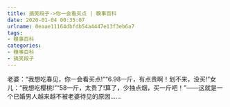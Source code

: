 ```yaml
---
title: 搞笑段子->你一会看买点 | 糗事百科
date: 2020-01-04 00:35:07
urlname: 0eaae11164dbfdb54a4447e13f3eb6a7
tags: 
- 糗事百科
categories:
- 糗事百科
- 搞笑段子
---
```

老婆：“我想吃春见，你一会看买点!”“6.98一斤，有点贵啊！划不来，没买!”女儿：“我想吃樱桃!”“58一斤，太贵了!算了，少抽点烟，买一斤吧！”——这就是一个已婚男人越来越不被老婆待见的原因……


